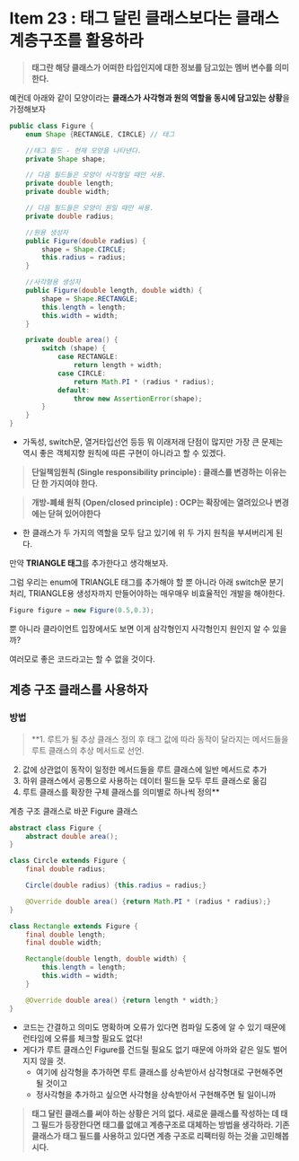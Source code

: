 # Item 23 : 태그 달린 클래스보다는 클래스 계층구조를 활용하라

> **태그란 해당 클래스가 어떠한 타입인지에 대한 정보를 담고있는 멤버 변수를 의미한다.**
> 

예컨데 아래와 같이 모양이라는 **클래스가 사각형과 원의 역할을 동시에 담고있는 상황**을 가정해보자

```java
public class Figure {
    enum Shape {RECTANGLE, CIRCLE} // 태그

    //태그 필드 - 현재 모양을 나타낸다.
    private Shape shape;

    // 다음 필드들은 모양이 사각형일 때만 사용.
    private double length;
    private double width;

    // 다음 필드들은 모양이 원일 때만 싸용.
    private double radius;

    //원용 생성자
    public Figure(double radius) {
        shape = Shape.CIRCLE;
        this.radius = radius;
    }

    //사각형용 생성자
    public Figure(double length, double width) {
        shape = Shape.RECTANGLE;
        this.length = length;
        this.width = width;
    }

    private double area() {
        switch (shape) {
            case RECTANGLE:
                return length + width;
            case CIRCLE:
                return Math.PI * (radius * radius);
            default:
                throw new AssertionError(shape);
        }
    }
}
```

- 가독성, switch문, 열거타입선언 등등 뭐 이래저래 단점이 많지만 가장 큰 문제는 역시 좋은 객체지향 원칙에 따른 구현이 아니라고 할 수 있겠다.

> **단일책임원칙 (Single responsibility principle) : 클래스를 변경하는 이유는 단 한 가지여야 한다.**
> 

> **개방-폐쇄 원칙 (Open/closed principle) : OCP는 확장에는 열려있으나 변경에는 닫혀 있어야한다**
> 
- 한 클래스가 두 가지의 역할을 모두 담고 있기에 위 두 가지 원칙을 부셔버리게 된다.

만약 **TRIANGLE 태그**를 추가한다고 생각해보자. 

그럼 우리는 enum에 TRIANGLE 태그를 추가해야 할 뿐 아니라 아래 switch문 분기 처리, TRIANGLE용 생성자까지 만들어야하는 매우매우 비효율적인 개발을 해야한다. 

```java
Figure figure = new Figure(0.5,0.3);
```

뿐 아니라 클라이언트 입장에서도 보면 이게 삼각형인지 사각형인지 원인지 알 수 있을까? 

여러모로 좋은 코드라고는 할 수 없을 것이다. 

## 계층 구조 클래스를 사용하자

### 방법

> **1. 루트가 될 추상 클래스 정의 후 태그 값에 따라 동작이 달라지는 메서드들을 루트 클래스의 추상 메서드로 선언. 
2. 값에 상관없이 동작이 일정한 메서드들을 루트 클래스에 일반 메서드로 추가 
3. 하위 클래스에서 공통으로 사용하는 데이터 필드들 모두 루트 클래스로 옮김
4. 루트 클래스를 확장한 구체 클래스를 의미별로 하나씩 정의**
> 

계층 구조 클래스로 바꾼 Figure 클래스

```java
abstract class Figure {
    abstract double area();
}

class Circle extends Figure {
    final double radius;

    Circle(double radius) {this.radius = radius;}

    @Override double area() {return Math.PI * (radius * radius);}
}

class Rectangle extends Figure {
    final double length;
    final double width;

    Rectangle(double length, double width) {
        this.length = length;
        this.width = width;
    }

    @Override double area() {return length * width;}
}
```

- 코드는 간결하고 의미도 명확하며 오류가 있다면 컴파일 도중에 알 수 있기 때문에 런타임에 오류를 체크할 필요도 없다!
- 게다가 루트 클래스인 Figure를 건드릴 필요도 없기 때문에 아까와 같은 일도 벌어지지 않을 것.
    - 여기에 삼각형을 추가하면 루트 클래스를 상속받아서 삼각형대로 구현해주면 될 것이고
    - 정사각형을 추가하고 싶으면 사각형을 상속받아서 구현해주면 될 일이니까

> **태그 달린 클래스를 써야 하는 상황은 거의 없다. 새로운 클래스를 작성하는 데 태그 필드가 등장한다면 태그를 없애고 계층구조로 대체하는 방법을 생각하라. 기존 클래스가 태그 필드를 사용하고 있다면 계층 구조로 리팩터링 하는 것을 고민해봅시다.**
>